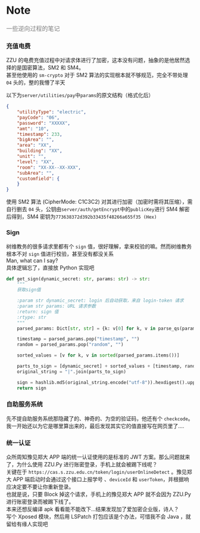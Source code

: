 # Note
<font color=gray size=3> 一些逆向过程的笔记</font>

### 充值电费
ZZU 的电费充值过程中对请求体进行了加密，这本没有问题，抽象的是他居然选择的是国密算法，SM2 和 SM4。  
甚至他使用的 `sm-crypto` 对于 SM2 算法的实现根本就不够规范，完全不带处理 `04` 头的，整的我懵了半天  

以下为`server/utilities/pay`中`params`的原文结构（格式化后）
```json
{
    "utilityType": "electric",
    "payCode": "06",
    "password": "XXXXX",
    "amt": "10",
    "timestamp": 233,
    "bigArea": "",
    "area": "XX",
    "building": "XX",
    "unit": "",
    "level": "XX",
    "room": "XX-XX--XX-XXX",
    "subArea": "",
    "customfield": {
    }
}
```
使用 SM2 算法 (CipherMode: C1C3C2) 对其进行加密（加密时需将其压缩），需自行删去 `04` 头，公钥由`server/auth/getEncrypt`中的`publicKey`进行 SM4 解密后得到，SM4 密钥为`773638372d392b33435f48266a655f35 (Hex)`

### Sign
树维教务的很多请求里都有个 `sign` 值，很好理解，拿来校验的嘛。然而树维教务根本不对 `sign` 值进行校验，甚至没有都没关系  
Man, what can I say?  
具体逻辑忘了，直接放 Python 实现吧
```Python
def get_sign(dynamic_secret: str, params: str) -> str:
    """
    获取sign值

    :param str dynamic_secret: login 后自动获取，来自 login-token 请求
    :param str params: URL 请求参数
    :return: sign 值
    :rtype: str
    """
    parsed_params: Dict[str, str] = {k: v[0] for k, v in parse_qs(params).items()}

    timestamp = parsed_params.pop("timestamp", "")
    random = parsed_params.pop("random", "")

    sorted_values = [v for k, v in sorted(parsed_params.items())]

    parts_to_sign = [dynamic_secret] + sorted_values + [timestamp, random]
    original_string = "|".join(parts_to_sign)

    sign = hashlib.md5(original_string.encode("utf-8")).hexdigest().upper()
    return sign
```

### 自助服务系统
先不提自助服务系统那隐藏了的、神奇的、为空的验证码，他还有个 `checkcode`。  
我一开始还以为它是哪里算出来的，最后发现其实它的值直接写在网页里了....


### 统一认证
众所周知豫见郑大 APP 端的统一认证使用的是标准的 JWT 方案。那么问题就来了，为什么使用 ZZU.Py 进行账密登录，手机上就会被踢下线呢？  
关键在于 `https://cas.s.zzu.edu.cn/token/login/userOnlineDetect` 。豫见郑大 APP 端启动时会通过这个接口上报学号 、`deviceId` 和 `userToken`，并根据响应决定要不要让你重新登录。  
也就是说，只要 Block 掉这个请求，手机上的豫见郑大 APP 就不会因为 ZZU.Py 进行账密登录而被踢下线了。  
本来还想反编译 apk 看看能不能改下...结果发现加了爱加密企业版，诗人？  
写个 Xposed 模块，然后用 LSPatch 打包应该是个办法，可惜我不会 Java ，就留给有缘人实现吧